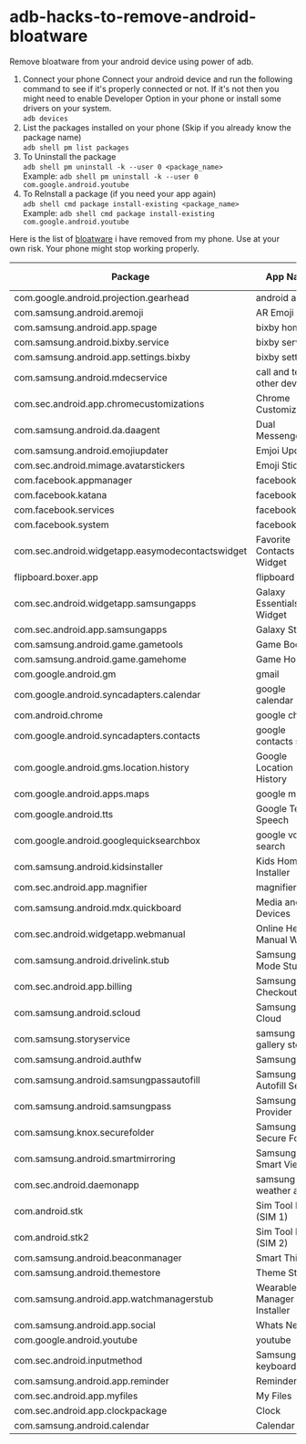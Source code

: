# adb-hacks-to-remove-android-bloatware
Remove bloatware from your android device using power of adb.


1. Connect your phone
Connect your android device and run the following command to see if it's properly connected or not. If it's not then you might need to enable Developer Option in your phone or install some drivers on your system. <br>
`adb devices`
2. List the packages installed on your phone (Skip if you already know the package name)<br>
`adb shell pm list packages`<br>
3. To Uninstall the package<br>
`adb shell pm uninstall -k --user 0 <package_name>`<br>
Example: `adb shell pm uninstall -k --user 0 com.google.android.youtube`<br>
4. To ReInstall a package (if you need your app again)<br>
`adb shell cmd package install-existing <package_name>`<br>
Example: `adb shell cmd package install-existing com.google.android.youtube`<br>

Here is the list of [bloatware](https://github.com/iamtalhaasghar/adb-hacks-to-remove-android-bloatware/blob/master/uninstalled_packages.csv) i have removed from my phone. Use at your own risk. Your phone might stop working properly.

| Package                                          |  App Name                      |  Alternative FOSS solution (Downloadable from https://f-droid.org)                 |
| ------------------------------------------------ | ------------------------------ | ---------------------------------------------------------------------------------- |
| com.google.android.projection.gearhead           | android auto                   |                                                                                    |
| com.samsung.android.aremoji                      | AR Emoji                       |                                                                                    |
| com.samsung.android.app.spage                    | bixby home                     |                                                                                    |
| com.samsung.android.bixby.service                | bixby service                  |                                                                                    |
| com.samsung.android.app.settings.bixby           | bixby settings                 |                                                                                    |
| com.samsung.android.mdecservice                  | call and text on other devices |                                                                                    |
| com.sec.android.app.chromecustomizations         | Chrome Customizations          |                                                                                    |
| com.samsung.android.da.daagent                   | Dual Messenger                 |                                                                                    |
| com.samsung.android.emojiupdater                 | Emjoi Updater                  |                                                                                    |
| com.sec.android.mimage.avatarstickers            | Emoji Stickers                 |                                                                                    |
| com.facebook.appmanager                          | facebook                       |                                                                                    |
| com.facebook.katana                              | facebook                       |                                                                                    |
| com.facebook.services                            | facebook                       |                                                                                    |
| com.facebook.system                              | facebook                       |                                                                                    |
| com.sec.android.widgetapp.easymodecontactswidget | Favorite Contacts Widget       |                                                                                    |
| flipboard.boxer.app                              | flipboard                      |                                                                                    |
| com.sec.android.widgetapp.samsungapps            | Galaxy Essentials Widget       |                                                                                    |
| com.sec.android.app.samsungapps                  | Galaxy Store                   |                                                                                    |
| com.samsung.android.game.gametools               | Game Booster                   |                                                                                    |
| com.samsung.android.game.gamehome                | Game Home                      |                                                                                    |
| com.google.android.gm                            | gmail                          | [K-9 Mail](https://f-droid.org/en/packages/com.fsck.k9)                            |
| com.google.android.syncadapters.calendar         | google calendar sync           |                                                                                    |
| com.android.chrome                               | google chrome                  |                                                                                    |
| com.google.android.syncadapters.contacts         | google contacts sync           |                                                                                    |
| com.google.android.gms.location.history          | Google Location History        |                                                                                    |
| com.google.android.apps.maps                     | google maps                    |                                                                                    |
| com.google.android.tts                           | Google Text to Speech          |                                                                                    |
| com.google.android.googlequicksearchbox          | google voice search            |                                                                                    |
| com.samsung.android.kidsinstaller                | Kids Home Installer            |                                                                                    |
| com.sec.android.app.magnifier                    | magnifier                      |                                                                                    |
| com.samsung.android.mdx.quickboard               | Media and Devices              |                                                                                    |
| com.sec.android.widgetapp.webmanual              | Online Help Manual Widget      |                                                                                    |
| com.samsung.android.drivelink.stub               | Samsung Car Mode Stub          |                                                                                    |
| com.sec.android.app.billing                      | Samsung Checkout               |                                                                                    |
| com.samsung.android.scloud                       | Samsung Cloud                  |                                                                                    |
| com.samsung.storyservice                         | samsung gallery stories        |                                                                                    |
| com.samsung.android.authfw                       | Samsung Pass                   |                                                                                    |
| com.samsung.android.samsungpassautofill          | Samsung Pass Autofill Service  |                                                                                    |
| com.samsung.android.samsungpass                  | Samsung Pass Provider          |                                                                                    |
| com.samsung.knox.securefolder                    | Samsung Secure Folder          |                                                                                    |
| com.samsung.android.smartmirroring               | Samsung Smart View             |                                                                                    |
| com.sec.android.daemonapp                        | samsung weather app            |                                                                                    |
| com.android.stk                                  | Sim Tool Kit (SIM 1)           |                                                                                    |
| com.android.stk2                                 | Sim Tool Kit (SIM 2)           |                                                                                    |
| com.samsung.android.beaconmanager                | Smart Things                   |                                                                                    |
| com.samsung.android.themestore                   | Theme Store                    |                                                                                    |
| com.samsung.android.app.watchmanagerstub         | Wearable Manager Installer     |                                                                                    |
| com.samsung.android.app.social                   | Whats New                      |                                                                                    |
| com.google.android.youtube                       | youtube                        | [New Pipe](https://f-droid.org/en/packages/org.schabi.newpipe)                     |
| com.sec.android.inputmethod                      |  Samsung keyboard              | [Simple Keyboard] (https://f-droid.org/en/packages/rkr.simplekeyboard.inputmethod) |
| com.samsung.android.app.reminder                 | Reminder App                   |                                                                                    |
| com.sec.android.app.myfiles                      | My Files                       |                                                                                    |
| com.sec.android.app.clockpackage                 | Clock                          |                                                                                    |
| com.samsung.android.calendar                     | Calendar                       |                                                                                  
